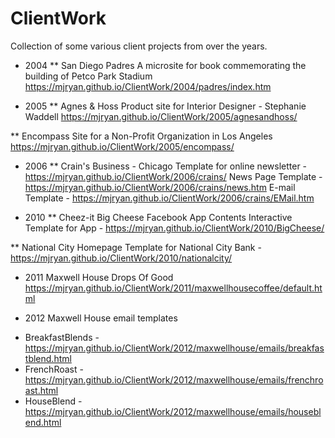 # ClientWork
Collection of some various client projects from over the years.

* 2004 
** San Diego Padres
A microsite for book commemorating the building of
Petco Park Stadium
https://mjryan.github.io/ClientWork/2004/padres/index.htm

* 2005 
** Agnes & Hoss
Product site for Interior Designer - Stephanie Waddell
https://mjryan.github.io/ClientWork/2005/agnesandhoss/

** Encompass
Site for a Non-Profit Organization in Los Angeles
https://mjryan.github.io/ClientWork/2005/encompass/

* 2006
** Crain's Business - Chicago
Template for online newsletter - https://mjryan.github.io/ClientWork/2006/crains/
News Page Template - https://mjryan.github.io/ClientWork/2006/crains/news.htm
E-mail Template - https://mjryan.github.io/ClientWork/2006/crains/EMail.htm

* 2010
** Cheez-it Big 
Cheese Facebook App Contents
Interactive Template for App - https://mjryan.github.io/ClientWork/2010/BigCheese/

** National City
Homepage Template for National City Bank - https://mjryan.github.io/ClientWork/2010/nationalcity/

* 2011 
Maxwell House Drops Of Good
https://mjryan.github.io/ClientWork/2011/maxwellhousecoffee/default.html

* 2012
Maxwell House email templates
- BreakfastBlends - https://mjryan.github.io/ClientWork/2012/maxwellhouse/emails/breakfastblend.html
- FrenchRoast - https://mjryan.github.io/ClientWork/2012/maxwellhouse/emails/frenchroast.html
- HouseBlend - https://mjryan.github.io/ClientWork/2012/maxwellhouse/emails/houseblend.html



